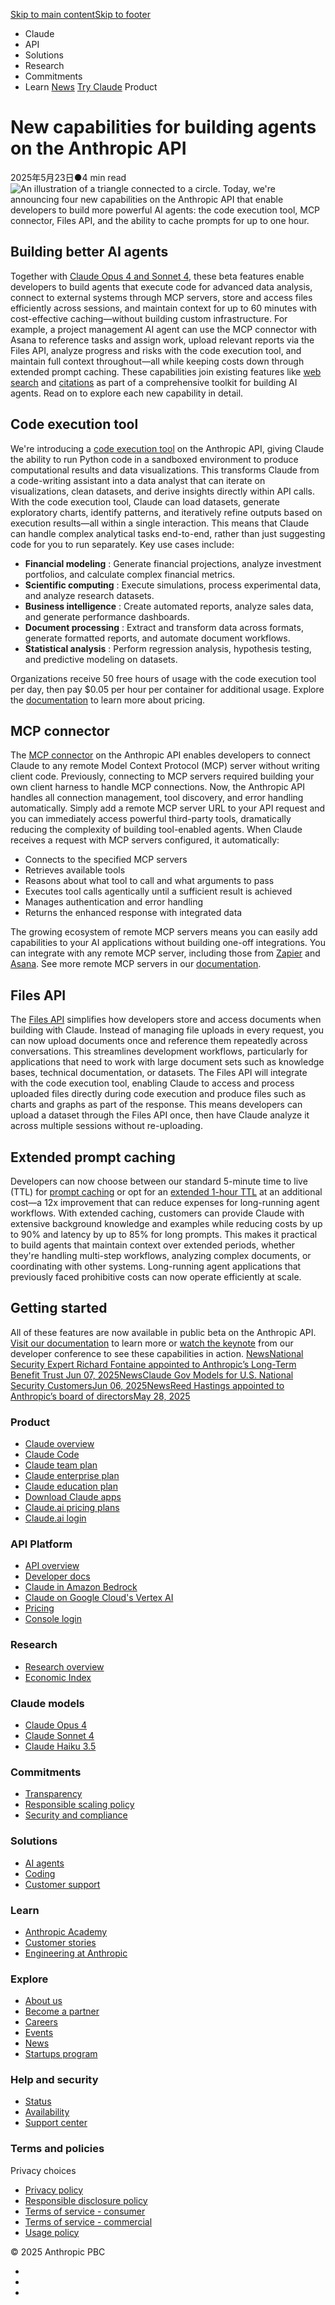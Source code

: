 [Skip to main content](https://www.anthropic.com/news/agent-capabilities-api#main-content)[Skip to footer](https://www.anthropic.com/news/agent-capabilities-api#footer)
[](https://www.anthropic.com/)
  * Claude
  * API
  * Solutions
  * Research
  * Commitments
  * Learn
[News](https://www.anthropic.com/news)
[Try Claude](https://claude.ai/redirect/website.v1.23701f95-cd7c-44b5-af96-06cbd6b44347)
Product
# New capabilities for building agents on the Anthropic API
2025年5月23日●4 min read
![An illustration of a triangle connected to a circle.](https://www.anthropic.com/_next/image?url=https%3A%2F%2Fwww-cdn.anthropic.com%2Fimages%2F4zrzovbb%2Fwebsite%2F564bcc527c894ee27dcd558986485c4af33138bf-2881x1621.png&w=3840&q=75)
Today, we're announcing four new capabilities on the Anthropic API that enable developers to build more powerful AI agents: the code execution tool, MCP connector, Files API, and the ability to cache prompts for up to one hour.
## Building better AI agents
Together with [Claude Opus 4 and Sonnet 4](https://www.anthropic.com/news/claude-4), these beta features enable developers to build agents that execute code for advanced data analysis, connect to external systems through MCP servers, store and access files efficiently across sessions, and maintain context for up to 60 minutes with cost-effective caching—without building custom infrastructure.
For example, a project management AI agent can use the MCP connector with Asana to reference tasks and assign work, upload relevant reports via the Files API, analyze progress and risks with the code execution tool, and maintain full context throughout—all while keeping costs down through extended prompt caching.
These capabilities join existing features like [web search](https://www.anthropic.com/news/web-search-api) and [citations](https://www.anthropic.com/news/introducing-citations-api) as part of a comprehensive toolkit for building AI agents. Read on to explore each new capability in detail.
## Code execution tool
We're introducing a [code execution tool](https://docs.anthropic.com/en/docs/agents-and-tools/tool-use/code-execution-tool) on the Anthropic API, giving Claude the ability to run Python code in a sandboxed environment to produce computational results and data visualizations. This transforms Claude from a code-writing assistant into a data analyst that can iterate on visualizations, clean datasets, and derive insights directly within API calls.
With the code execution tool, Claude can load datasets, generate exploratory charts, identify patterns, and iteratively refine outputs based on execution results—all within a single interaction. This means that Claude can handle complex analytical tasks end-to-end, rather than just suggesting code for you to run separately.
Key use cases include:
  * **Financial modeling** : Generate financial projections, analyze investment portfolios, and calculate complex financial metrics.
  * **Scientific computing** : Execute simulations, process experimental data, and analyze research datasets.
  * **Business intelligence** : Create automated reports, analyze sales data, and generate performance dashboards.
  * **Document processing** : Extract and transform data across formats, generate formatted reports, and automate document workflows.
  * **Statistical analysis** : Perform regression analysis, hypothesis testing, and predictive modeling on datasets.


Organizations receive 50 free hours of usage with the code execution tool per day, then pay $0.05 per hour per container for additional usage. Explore the [documentation](https://docs.anthropic.com/en/docs/agents-and-tools/tool-use/code-execution-tool) to learn more about pricing.
## MCP connector
The [MCP connector](https://docs.anthropic.com/en/docs/agents-and-tools/mcp-connector) on the Anthropic API enables developers to connect Claude to any remote Model Context Protocol (MCP) server without writing client code.
Previously, connecting to MCP servers required building your own client harness to handle MCP connections. Now, the Anthropic API handles all connection management, tool discovery, and error handling automatically. Simply add a remote MCP server URL to your API request and you can immediately access powerful third-party tools, dramatically reducing the complexity of building tool-enabled agents.
When Claude receives a request with MCP servers configured, it automatically: 
  * Connects to the specified MCP servers
  * Retrieves available tools
  * Reasons about what tool to call and what arguments to pass
  * Executes tool calls agentically until a sufficient result is achieved
  * Manages authentication and error handling
  * Returns the enhanced response with integrated data


The growing ecosystem of remote MCP servers means you can easily add capabilities to your AI applications without building one-off integrations. You can integrate with any remote MCP server, including those from [Zapier](https://zapier.com/mcp) and [Asana](https://developers.asana.com/docs/using-asanas-model-control-protocol-mcp-server). See more remote MCP servers in our [documentation](https://docs.anthropic.com/en/docs/agents-and-tools/remote-mcp-servers).
## Files API
The [Files API](https://docs.anthropic.com/en/docs/build-with-claude/files) simplifies how developers store and access documents when building with Claude. Instead of managing file uploads in every request, you can now upload documents once and reference them repeatedly across conversations.
This streamlines development workflows, particularly for applications that need to work with large document sets such as knowledge bases, technical documentation, or datasets.
The Files API will integrate with the code execution tool, enabling Claude to access and process uploaded files directly during code execution and produce files such as charts and graphs as part of the response. This means developers can upload a dataset through the Files API once, then have Claude analyze it across multiple sessions without re-uploading.
## Extended prompt caching
Developers can now choose between our standard 5-minute time to live (TTL) for [prompt caching](https://docs.anthropic.com/en/docs/build-with-claude/prompt-caching) or opt for an [extended 1-hour TTL](https://docs.anthropic.com/en/docs/build-with-claude/prompt-caching#1-hour-cache-duration-beta) at an additional cost—a 12x improvement that can reduce expenses for long-running agent workflows. With extended caching, customers can provide Claude with extensive background knowledge and examples while reducing costs by up to 90% and latency by up to 85% for long prompts.
This makes it practical to build agents that maintain context over extended periods, whether they're handling multi-step workflows, analyzing complex documents, or coordinating with other systems. Long-running agent applications that previously faced prohibitive costs can now operate efficiently at scale.
## Getting started
All of these features are now available in public beta on the Anthropic API. [Visit our documentation](https://docs.anthropic.com/en/docs/overview) to learn more or [watch the keynote](https://www.youtube.com/live/EvtPBaaykdo) from our developer conference to see these capabilities in action.
[](https://twitter.com/intent/tweet?text=https://www.anthropic.com/news/agent-capabilities-api)[](https://www.linkedin.com/shareArticle?mini=true&url=https://www.anthropic.com/news/agent-capabilities-api)
[NewsNational Security Expert Richard Fontaine appointed to Anthropic’s Long-Term Benefit Trust Jun 07, 2025](https://www.anthropic.com/news/national-security-expert-richard-fontaine-appointed-to-anthropic-s-long-term-benefit-trust)[NewsClaude Gov Models for U.S. National Security CustomersJun 06, 2025](https://www.anthropic.com/news/claude-gov-models-for-u-s-national-security-customers)[NewsReed Hastings appointed to Anthropic’s board of directorsMay 28, 2025](https://www.anthropic.com/news/reed-hastings)
[](https://www.anthropic.com/)
### Product
  * [Claude overview](https://www.anthropic.com/claude)
  * [Claude Code](https://www.anthropic.com/claude-code)
  * [Claude team plan](https://www.anthropic.com/team)
  * [Claude enterprise plan](https://www.anthropic.com/enterprise)
  * [Claude education plan](https://www.anthropic.com/education)
  * [Download Claude apps](https://claude.ai/redirect/website.v1.23701f95-cd7c-44b5-af96-06cbd6b44347/download)
  * [Claude.ai pricing plans](https://www.anthropic.com/pricing)
  * [ Claude.ai login](http://claude.ai/redirect/website.v1.23701f95-cd7c-44b5-af96-06cbd6b44347/login)


### API Platform
  * [API overview](https://www.anthropic.com/api)
  * [ Developer docs](https://docs.anthropic.com/)
  * [Claude in Amazon Bedrock](https://www.anthropic.com/amazon-bedrock)
  * [Claude on Google Cloud's Vertex AI](https://www.anthropic.com/google-cloud-vertex-ai)
  * [ Pricing](https://www.anthropic.com/pricing#api)
  * [Console login](https://console.anthropic.com/)


### Research
  * [Research overview](https://www.anthropic.com/research)
  * [Economic Index](https://www.anthropic.com/economic-index)


### Claude models
  * [Claude Opus 4](https://www.anthropic.com/claude/opus)
  * [Claude Sonnet 4](https://www.anthropic.com/claude/sonnet)
  * [Claude Haiku 3.5](https://www.anthropic.com/claude/haiku)


### Commitments
  * [ Transparency](https://www.anthropic.com/transparency)
  * [Responsible scaling policy](https://www.anthropic.com/responsible-scaling-policy)
  * [Security and compliance](https://trust.anthropic.com)


### Solutions
  * [AI agents](https://www.anthropic.com/solutions/agents)
  * [Coding](https://www.anthropic.com/solutions/coding)
  * [Customer support](https://www.anthropic.com/solutions/customer-support)


### Learn
  * [Anthropic Academy](https://www.anthropic.com/learn)
  * [Customer stories](https://www.anthropic.com/customers)
  * [Engineering at Anthropic](https://www.anthropic.com/engineering)


### Explore
  * [About us](https://www.anthropic.com/company)
  * [Become a partner](https://www.anthropic.com/referral)
  * [Careers](https://www.anthropic.com/careers)
  * [Events](https://www.anthropic.com/events)
  * [News](https://www.anthropic.com/news)
  * [Startups program](https://www.anthropic.com/startups)


### Help and security
  * [Status](https://status.anthropic.com/)
  * [Availability](https://www.anthropic.com/supported-countries)
  * [Support center](https://support.anthropic.com)


### Terms and policies
Privacy choices
  * [Privacy policy](https://www.anthropic.com/legal/privacy)
  * [Responsible disclosure policy](https://www.anthropic.com/responsible-disclosure-policy)
  * [Terms of service - consumer](https://www.anthropic.com/legal/consumer-terms)
  * [Terms of service - commercial](https://www.anthropic.com/legal/commercial-terms)
  * [Usage policy](https://www.anthropic.com/legal/aup)


© 2025 Anthropic PBC
  * [](https://www.youtube.com/@anthropic-ai)
  * [](https://www.linkedin.com/company/anthropicresearch)
  * [](https://x.com/AnthropicAI)


